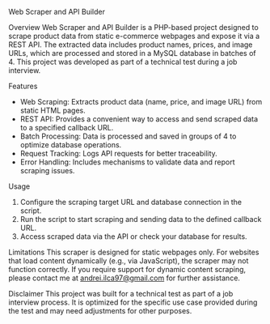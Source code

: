 Web Scraper and API Builder

Overview
Web Scraper and API Builder is a PHP-based project designed to scrape product data from static e-commerce webpages and expose it via a REST API. The extracted data includes product names, prices, and image URLs, which are processed and stored in a MySQL database in batches of 4.
This project was developed as part of a technical test during a job interview.

Features
- Web Scraping: Extracts product data (name, price, and image URL) from static HTML pages.
- REST API: Provides a convenient way to access and send scraped data to a specified callback URL.
- Batch Processing: Data is processed and saved in groups of 4 to optimize database operations.
- Request Tracking: Logs API requests for better traceability.
- Error Handling: Includes mechanisms to validate data and report scraping issues.
  
Usage
1. Configure the scraping target URL and database connection in the script.
2. Run the script to start scraping and sending data to the defined callback URL.
3. Access scraped data via the API or check your database for results.
   
Limitations
This scraper is designed for static webpages only. For websites that load content dynamically (e.g., via JavaScript), the scraper may not function correctly.
If you require support for dynamic content scraping, please contact me at andrei.ilca97@gmail.com for further assistance.

Disclaimer
This project was built for a technical test as part of a job interview process. It is optimized for the specific use case provided during the test and may need adjustments for other purposes.
